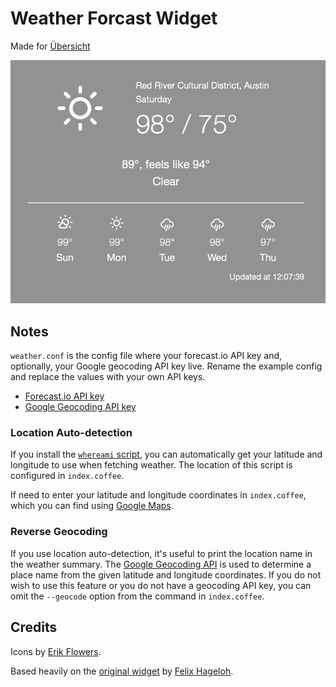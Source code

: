 # Weather Forcast Widget
Made for [Übersicht][u]

  [u]: http://tracesof.net/uebersicht/

![The widget in action](./screenshot.png)

## Notes

`weather.conf` is the config file where your forecast.io API key and, optionally, your Google
geocoding API key live. Rename the example config and replace the values with your own API keys.

 * [Forecast.io API key][fapi]
 * [Google Geocoding API key][gapi]

  [fapi]: https://developer.forecast.io.
  [gapi]: https://developers.google.com/maps/documentation/geocoding/?csw=1#api_key

### Location Auto-detection

If you install the [`whereami` script][w], you can automatically get your latitude and longitude to use
when fetching weather. The location of this script is configured in `index.coffee`.

  [w]: https://github.com/robmathers/WhereAmI

If need to enter your latitude and longitude coordinates in `index.coffee`, which you can find
using [Google Maps][gm].

  [gm]: https://www.google.com/maps

### Reverse Geocoding

If you use location auto-detection, it's useful to print the location name in the weather summary.
The [Google Geocoding API][geocode] is used to determine a place name from the given latitude and
longitude coordinates. If you do not wish to use this feature or you do not have a geocoding API
key, you can omit the `--geocode` option from the command in `index.coffee`.

  [geocode]: https://developers.google.com/maps/documentation/geocoding/

## Credits

Icons by [Erik Flowers][ef].

  [ef]: http://erikflowers.github.io/weather-icons/

Based heavily on the [original widget][o] by [Felix Hageloh][fh].

  [o]: https://github.com/felixhageloh/weather-widget
  [fh]: http://tracesof.net/
